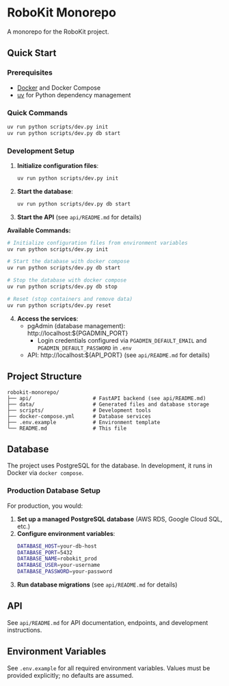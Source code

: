 # RoboKit Monorepo

A monorepo for the RoboKit project.

## Quick Start

### Prerequisites
- [Docker](https://docs.docker.com/get-docker/) and Docker Compose
- [uv](https://docs.astral.sh/uv/) for Python dependency management

### Quick Commands
```sh
uv run python scripts/dev.py init
uv run python scripts/dev.py db start
```

### Development Setup

1. **Initialize configuration files**:
   ```sh
   uv run python scripts/dev.py init
   ```

2. **Start the database**:
   ```sh
   uv run python scripts/dev.py db start
   ```

3. **Start the API** (see `api/README.md` for details)

**Available Commands:**
```sh
# Initialize configuration files from environment variables
uv run python scripts/dev.py init

# Start the database with docker compose
uv run python scripts/dev.py db start

# Stop the database with docker compose
uv run python scripts/dev.py db stop

# Reset (stop containers and remove data)
uv run python scripts/dev.py reset
```

4. **Access the services**:
   - pgAdmin (database management): http://localhost:${PGADMIN_PORT}
     - Login credentials configured via `PGADMIN_DEFAULT_EMAIL` and `PGADMIN_DEFAULT_PASSWORD` in `.env`
   - API: http://localhost:${API_PORT} (see `api/README.md` for details)

## Project Structure

```
robokit-monorepo/
├── api/                    # FastAPI backend (see api/README.md)
├── data/                   # Generated files and database storage
├── scripts/                # Development tools
├── docker-compose.yml      # Database services
├── .env.example            # Environment template
└── README.md               # This file
```

## Database

The project uses PostgreSQL for the database. In development, it runs in Docker via `docker compose`.

### Production Database Setup

For production, you would:

1. **Set up a managed PostgreSQL database** (AWS RDS, Google Cloud SQL, etc.)
2. **Configure environment variables**:
   ```sh
   DATABASE_HOST=your-db-host
   DATABASE_PORT=5432
   DATABASE_NAME=robokit_prod
   DATABASE_USER=your-username
   DATABASE_PASSWORD=your-password
   ```
3. **Run database migrations** (see `api/README.md` for details)

## API

See `api/README.md` for API documentation, endpoints, and development instructions.

## Environment Variables

See `.env.example` for all required environment variables. Values must be provided explicitly; no defaults are assumed.

